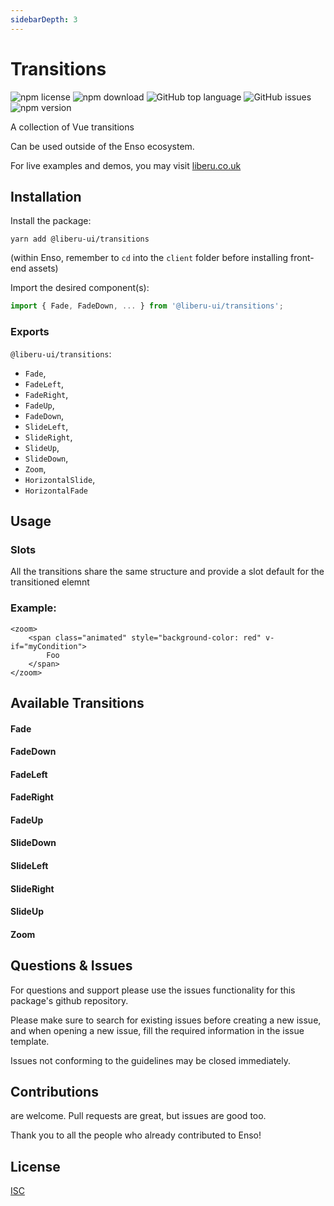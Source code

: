 ```yaml
---
sidebarDepth: 3
---
```


# Transitions

![npm license](https://img.shields.io/npm/l/@liberu-ui/transitions.svg) 
![npm download](https://img.shields.io/npm/dm/@liberu-ui/transitions.svg) 
![GitHub top language](https://img.shields.io/github/languages/top/liberu-ui/transitions.svg) 
![GitHub issues](https://img.shields.io/github/issues/liberu-ui/transitions.svg) 
![npm version](https://img.shields.io/npm/v/@liberu-ui/transitions.svg) 

A collection of Vue transitions

Can be used outside of the Enso ecosystem.

For live examples and demos, you may visit [liberu.co.uk](https://www.liberu.co.uk)

## Installation

Install the package:
```
yarn add @liberu-ui/transitions
```

(within Enso, remember to `cd` into the `client` folder before installing front-end assets)

Import the desired component(s):
```js
import { Fade, FadeDown, ... } from '@liberu-ui/transitions';
```

### Exports

`@liberu-ui/transitions`:
- `Fade`,
- `FadeLeft`,
- `FadeRight`,
- `FadeUp`,
- `FadeDown`,
- `SlideLeft`,
- `SlideRight`,
- `SlideUp`,
- `SlideDown`,
- `Zoom`,
- `HorizontalSlide`, 
- `HorizontalFade`

## Usage

### Slots

All the transitions share the same structure and provide a slot default for the transitioned elemnt

### Example:
```vue
<zoom>
    <span class="animated" style="background-color: red" v-if="myCondition">
        Foo
    </span>
</zoom>
```

## Available Transitions

#### Fade
#### FadeDown
#### FadeLeft
#### FadeRight
#### FadeUp
#### SlideDown
#### SlideLeft
#### SlideRight
#### SlideUp
#### Zoom

## Questions & Issues

For questions and support please use the issues functionality
for this package's github repository.

Please make sure to search for existing issues before creating a new issue,
and when opening a new issue, fill the required information in the issue template.

Issues not conforming to the guidelines may be closed immediately.

## Contributions

are welcome. Pull requests are great, but issues are good too.

Thank you to all the people who already contributed to Enso!

## License

[ISC](https://opliberuurce.org/licenses/ISC)
